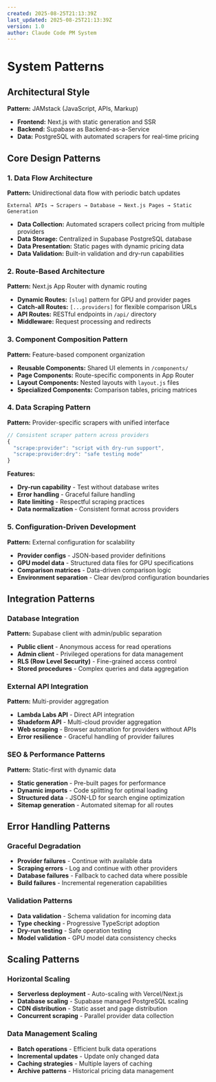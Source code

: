 ```yaml
---
created: 2025-08-25T21:13:39Z
last_updated: 2025-08-25T21:13:39Z
version: 1.0
author: Claude Code PM System
---
```


# System Patterns

## Architectural Style
**Pattern:** JAMstack (JavaScript, APIs, Markup)
- **Frontend:** Next.js with static generation and SSR
- **Backend:** Supabase as Backend-as-a-Service
- **Data:** PostgreSQL with automated scrapers for real-time pricing

## Core Design Patterns

### 1. Data Flow Architecture
**Pattern:** Unidirectional data flow with periodic batch updates
```
External APIs → Scrapers → Database → Next.js Pages → Static Generation
```

- **Data Collection:** Automated scrapers collect pricing from multiple providers
- **Data Storage:** Centralized in Supabase PostgreSQL database
- **Data Presentation:** Static pages with dynamic pricing data
- **Data Validation:** Built-in validation and dry-run capabilities

### 2. Route-Based Architecture
**Pattern:** Next.js App Router with dynamic routing
- **Dynamic Routes:** `[slug]` pattern for GPU and provider pages
- **Catch-all Routes:** `[...providers]` for flexible comparison URLs
- **API Routes:** RESTful endpoints in `/api/` directory
- **Middleware:** Request processing and redirects

### 3. Component Composition Pattern
**Pattern:** Feature-based component organization
- **Reusable Components:** Shared UI elements in `/components/`
- **Page Components:** Route-specific components in App Router
- **Layout Components:** Nested layouts with `layout.js` files
- **Specialized Components:** Comparison tables, pricing matrices

### 4. Data Scraping Pattern
**Pattern:** Provider-specific scrapers with unified interface
```javascript
// Consistent scraper pattern across providers
{
  "scrape:provider": "script with dry-run support",
  "scrape:provider:dry": "safe testing mode"
}
```

**Features:**
- **Dry-run capability** - Test without database writes
- **Error handling** - Graceful failure handling
- **Rate limiting** - Respectful scraping practices
- **Data normalization** - Consistent format across providers

### 5. Configuration-Driven Development
**Pattern:** External configuration for scalability
- **Provider configs** - JSON-based provider definitions
- **GPU model data** - Structured data files for GPU specifications
- **Comparison matrices** - Data-driven comparison logic
- **Environment separation** - Clear dev/prod configuration boundaries

## Integration Patterns

### Database Integration
**Pattern:** Supabase client with admin/public separation
- **Public client** - Anonymous access for read operations
- **Admin client** - Privileged operations for data management
- **RLS (Row Level Security)** - Fine-grained access control
- **Stored procedures** - Complex queries and data aggregation

### External API Integration
**Pattern:** Multi-provider aggregation
- **Lambda Labs API** - Direct API integration
- **Shadeform API** - Multi-cloud provider aggregation  
- **Web scraping** - Browser automation for providers without APIs
- **Error resilience** - Graceful handling of provider failures

### SEO & Performance Patterns
**Pattern:** Static-first with dynamic data
- **Static generation** - Pre-built pages for performance
- **Dynamic imports** - Code splitting for optimal loading
- **Structured data** - JSON-LD for search engine optimization
- **Sitemap generation** - Automated sitemap for all routes

## Error Handling Patterns

### Graceful Degradation
- **Provider failures** - Continue with available data
- **Scraping errors** - Log and continue with other providers
- **Database failures** - Fallback to cached data where possible
- **Build failures** - Incremental regeneration capabilities

### Validation Patterns
- **Data validation** - Schema validation for incoming data
- **Type checking** - Progressive TypeScript adoption
- **Dry-run testing** - Safe operation testing
- **Model validation** - GPU model data consistency checks

## Scaling Patterns

### Horizontal Scaling
- **Serverless deployment** - Auto-scaling with Vercel/Next.js
- **Database scaling** - Supabase managed PostgreSQL scaling
- **CDN distribution** - Static asset and page distribution
- **Concurrent scraping** - Parallel provider data collection

### Data Management Scaling
- **Batch operations** - Efficient bulk data operations
- **Incremental updates** - Update only changed data
- **Caching strategies** - Multiple layers of caching
- **Archive patterns** - Historical pricing data management